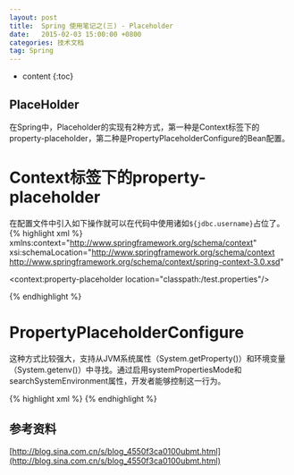 ```yaml
---
layout: post
title:  Spring 使用笔记之(三) - Placeholder
date:   2015-02-03 15:00:00 +0800
categories: 技术文档
tag: Spring
---
```


* content
{:toc}


PlaceHolder
-------------------------------------
在Spring中，Placeholder的实现有2种方式，第一种是Context标签下的property-placeholder，第二种是PropertyPlaceholderConfigure的Bean配置。

Context标签下的property-placeholder
============================================
在配置文件中引入如下操作就可以在代码中使用诸如`${jdbc.username}`占位了。
{% highlight xml %}
xmlns:context="http://www.springframework.org/schema/context"
xsi:schemaLocation="http://www.springframework.org/schema/context http://www.springframework.org/schema/context/spring-context-3.0.xsd"

<context:property-placeholder location="classpath:/test.properties"/>

{% endhighlight %}

PropertyPlaceholderConfigure
============================================
这种方式比较强大，支持从JVM系统属性（System.getProperty()）和环境变量（System.getenv()）中寻找。通过启用systemPropertiesMode和searchSystemEnvironment属性，开发者能够控制这一行为。

{% highlight xml %}
<bean
	class="org.springframework.beans.factory.config.PropertyPlaceholderConfigurer">
	<property name="ignoreResourceNotFound" value="true" />
	<property name="locations" value="classpath:/test.properties" />
</bean>
{% endhighlight %}



参考资料
-------------------------------------------

[http://blog.sina.com.cn/s/blog_4550f3ca0100ubmt.html](http://blog.sina.com.cn/s/blog_4550f3ca0100ubmt.html)

